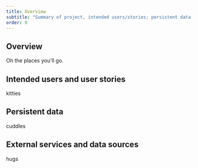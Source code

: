 ```yaml
---
title: Overview
subtitle: "Summary of project, intended users/stories; persistent data; external services."
order: 0
---
```


[//]: # (TODO Copy and update content from proposal to the sections below.)

## Overview

Oh the places you'll go.

## Intended users and user stories

kitties

## Persistent data

cuddles

## External services and data sources

hugs